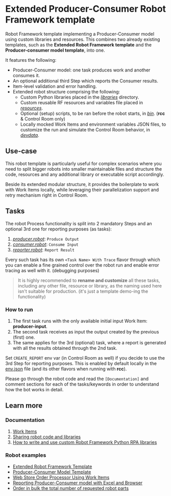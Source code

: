 # Extended Producer-Consumer Robot Framework template

Robot Framework template implementing a Producer-Consumer model using custom libraries
and resources. This combines two already existing templates, such as the
**Extended Robot Framework template** and the **Producer-consumer model template**,
into one.

It features the following:
- Producer-Consumer model: one task produces work and another consumes it.
- An optional additional third Step which reports the Consumer results.
- Item-level validation and error handling.
- Extended robot structure comprising the following:
  - Custom Python libraries placed in the [*libraries*](./libraries/) directory.
  - Custom reusable RF resources and variables file placed in
    [*resources*](./resources/).
  - Optional (setup) scripts, to be ran before the robot starts, in [*bin*](./bin/).
    (**rcc** & Control Room only)
  - Locally mocked Work Items and environment variables JSON files, to customize the
    run and simulate the Control Room behavior, in [*devdata*](./devdata/).

## Use-case

This robot template is particularly useful for complex scenarios where you need to
split bigger robots into smaller maintainable files and structure the code, resources
and any additional library or executable script accordingly.

Beside its extended modular structure, it provides the boilerplate to work with Work
Items locally, while leveraging their parallelization support and retry mechanism right
in Control Room.

## Tasks

The robot Process functionality is split into 2 mandatory Steps and an optional 3rd one
for reporting purposes (as tasks):
1. [*producer.robot*](./producer.robot): `Produce Output`
2. [*consumer.robot*](./consumer.robot): `Consume Input`
3. [*reporter.robot*](./reporter.robot): `Report Result`

Every such task has its own `<Task Name> With Trace` flavor through which you can
enable a fine grained control over the robot run and enable error tracing as well with
it. (debugging purposes)

> It is highly recommended to **rename and customize** all these tasks, including any
> other file, resource or library, as the naming used here isn't suitable for
> production. (it's just a template demo-ing the functionality)

### How to run

1. The first task runs with the only available initial input Work Item:
   **producer-input**.
2. The second task receives as input the output created by the previous (first) one.
3. The same applies for the 3rd (optional) task, where a report is generated with all
   the results obtained through the 2nd task.

Set `CREATE_REPORT` env var (in Control Room as well) if you decide to use the 3rd Step
for reporting purposes. This is enabled by default locally in the
[env.json](./devdata/env.json) file (and its other flavors when running with **rcc**).

Please go through the robot code and read the `[Documentation]` and comment sections
for each of the tasks/keywords in order to understand how the bot works in detail.

## Learn more

### Documentation

1. [Work Items](https://robocorp.com/docs/development-guide/control-room/work-items)
2. [Sharing robot code and libraries](https://robocorp.com/docs/development-guide/qa-and-best-practices/sharing-libraries)
3. [How to write and use custom Robot Framework Python RPA libraries](https://robocorp.com/docs/development-guide/robot-framework/how-to-use-custom-python-libraries-in-your-robots#quick-recap-on-robot-framework-libraries-and-keywords)

### Robot examples

- [Extended Robot Framework Template](https://robocorp.com/portal/robot/robocorp/template-extended)
- [Producer-Consumer Model Template](https://robocorp.com/portal/robot/robocorp/template-producer-consumer)
- [Web Store Order Processor Using Work Items](https://robocorp.com/portal/robot/robocorp/example-web-store-work-items)
- [Reporting Producer-Consumer model with Excel and Browser](https://robocorp.com/portal/robot/robocorp/example-producer-consumer-reporting)
- [Order in bulk the total number of requested robot parts](https://robocorp.com/portal/robot/robocorp/example-orders-distribution)
